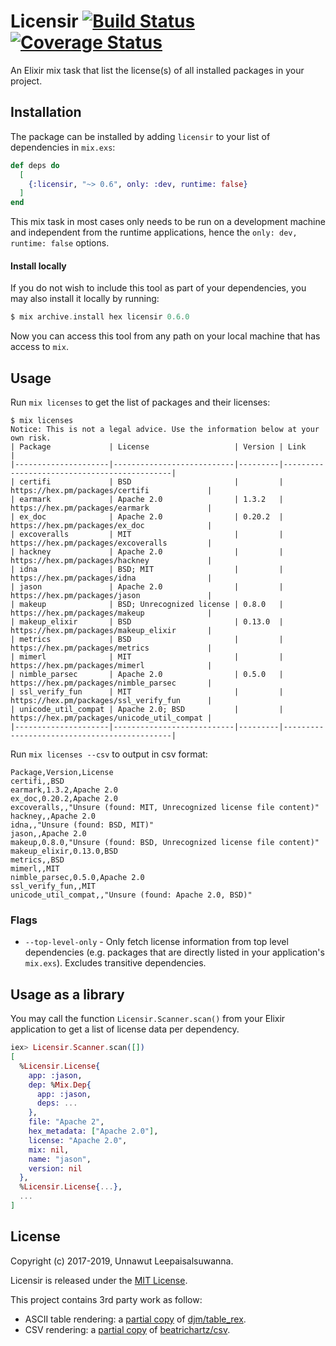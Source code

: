 # Licensir [![Build Status](https://travis-ci.org/unnawut/licensir.svg?branch=master)](https://travis-ci.org/unnawut/licensir) [![Coverage Status](https://coveralls.io/repos/github/unnawut/licensir/badge.svg?branch=master)](https://coveralls.io/github/unnawut/licensir?branch=master)

An Elixir mix task that list the license(s) of all installed packages in your project.

## Installation

The package can be installed by adding `licensir` to your list of dependencies in `mix.exs`:

```elixir
def deps do
  [
    {:licensir, "~> 0.6", only: :dev, runtime: false}
  ]
end
```

This mix task in most cases only needs to be run on a development machine and independent from the runtime applications, hence the `only: dev, runtime: false` options.

#### Install locally

If you do not wish to include this tool as part of your dependencies, you may also install it locally by running:

```elixir
$ mix archive.install hex licensir 0.6.0
```

Now you can access this tool from any path on your local machine that has access to `mix`.

## Usage

Run `mix licenses` to get the list of packages and their licenses:

```shell
$ mix licenses
Notice: This is not a legal advice. Use the information below at your own risk.
| Package             | License                   | Version | Link                                        |
|---------------------|---------------------------|---------|---------------------------------------------|
| certifi             | BSD                       |         | https://hex.pm/packages/certifi             |
| earmark             | Apache 2.0                | 1.3.2   | https://hex.pm/packages/earmark             |
| ex_doc              | Apache 2.0                | 0.20.2  | https://hex.pm/packages/ex_doc              |
| excoveralls         | MIT                       |         | https://hex.pm/packages/excoveralls         |
| hackney             | Apache 2.0                |         | https://hex.pm/packages/hackney             |
| idna                | BSD; MIT                  |         | https://hex.pm/packages/idna                |
| jason               | Apache 2.0                |         | https://hex.pm/packages/jason               |
| makeup              | BSD; Unrecognized license | 0.8.0   | https://hex.pm/packages/makeup              |
| makeup_elixir       | BSD                       | 0.13.0  | https://hex.pm/packages/makeup_elixir       |
| metrics             | BSD                       |         | https://hex.pm/packages/metrics             |
| mimerl              | MIT                       |         | https://hex.pm/packages/mimerl              |
| nimble_parsec       | Apache 2.0                | 0.5.0   | https://hex.pm/packages/nimble_parsec       |
| ssl_verify_fun      | MIT                       |         | https://hex.pm/packages/ssl_verify_fun      |
| unicode_util_compat | Apache 2.0; BSD           |         | https://hex.pm/packages/unicode_util_compat |
|---------------------|---------------------------|---------|---------------------------------------------|
```

Run `mix licenses --csv` to output in csv format:

```csv
Package,Version,License
certifi,,BSD
earmark,1.3.2,Apache 2.0
ex_doc,0.20.2,Apache 2.0
excoveralls,,"Unsure (found: MIT, Unrecognized license file content)"
hackney,,Apache 2.0
idna,,"Unsure (found: BSD, MIT)"
jason,,Apache 2.0
makeup,0.8.0,"Unsure (found: BSD, Unrecognized license file content)"
makeup_elixir,0.13.0,BSD
metrics,,BSD
mimerl,,MIT
nimble_parsec,0.5.0,Apache 2.0
ssl_verify_fun,,MIT
unicode_util_compat,,"Unsure (found: Apache 2.0, BSD)"
```

### Flags

- `--top-level-only` - Only fetch license information from top level dependencies (e.g. packages that are directly listed in your application's `mix.exs`). Excludes transitive dependencies.

## Usage as a library

You may call the function `Licensir.Scanner.scan()` from your Elixir application to get a list of license data per dependency.

```elixir
iex> Licensir.Scanner.scan([])
[
  %Licensir.License{
    app: :jason,
    dep: %Mix.Dep{
      app: :jason,
      deps: ...
    },
    file: "Apache 2",
    hex_metadata: ["Apache 2.0"],
    license: "Apache 2.0",
    mix: nil,
    name: "jason",
    version: nil
  },
  %Licensir.License{...},
  ...
]
```

## License

Copyright (c) 2017-2019, Unnawut Leepaisalsuwanna.

Licensir is released under the [MIT License](LICENSE).

This project contains 3rd party work as follow:

- ASCII table rendering: a [partial copy](./lib/table_rex) of [djm/table_rex](https://github.com/djm/table_rex).
- CSV rendering: a [partial copy](./lib/csv) of [beatrichartz/csv](https://github.com/beatrichartz/csv).
